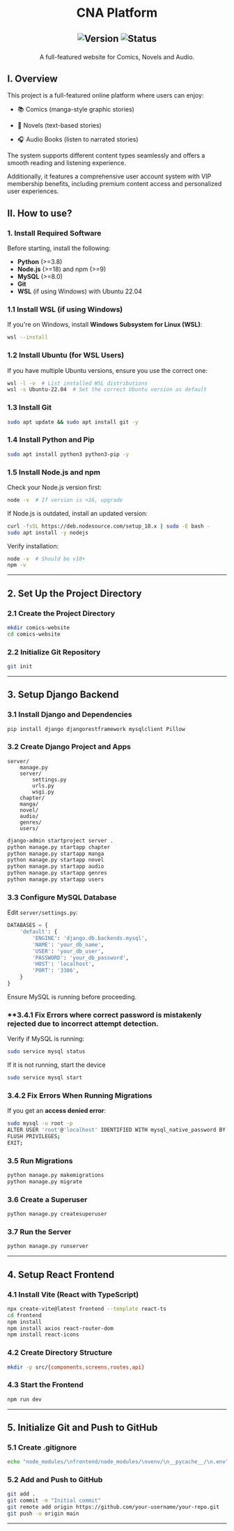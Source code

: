 <h1 align="center">CNA Platform</h1>
<h2 align="center">
  
![Version](https://img.shields.io/badge/version-1.0.0-blue) 
![Status](https://img.shields.io/badge/status-in%20development-yellow)
</h2>
<p align="center">
  A full-featured website for Comics, Novels and Audio.
</p>

## I. Overview
This project is a full-featured online platform where users can enjoy:

- 📚 Comics (manga-style graphic stories)
  
- 📖 Novels (text-based stories)

- 🎧 Audio Books (listen to narrated stories)

The system supports different content types seamlessly and offers a smooth reading and listening experience.

Additionally, it features a comprehensive user account system with VIP membership benefits, including premium content access and personalized user experiences.
## II. How to use?
### 1. Install Required Software

Before starting, install the following:

- **Python** (>=3.8)
- **Node.js** (>=18) and npm (>=9)
- **MySQL** (>=8.0)
- **Git**
- **WSL** (if using Windows) with Ubuntu 22.04

### **1.1 Install WSL (if using Windows)**
If you're on Windows, install **Windows Subsystem for Linux (WSL)**:
```sh
wsl --install
```

### **1.2 Install Ubuntu (for WSL Users)**
If you have multiple Ubuntu versions, ensure you use the correct one:
```sh
wsl -l -v  # List installed WSL distributions
wsl -s Ubuntu-22.04  # Set the correct Ubuntu version as default
```

### **1.3 Install Git**
```sh
sudo apt update && sudo apt install git -y
```

### **1.4 Install Python and Pip**
```sh
sudo apt install python3 python3-pip -y
```

### **1.5 Install Node.js and npm**
Check your Node.js version first:
```sh
node -v  # If version is <16, upgrade
```
If Node.js is outdated, install an updated version:
```sh
curl -fsSL https://deb.nodesource.com/setup_18.x | sudo -E bash -
sudo apt install -y nodejs
```
Verify installation:
```sh
node -v  # Should be v18+
npm -v
```

---

## 2. Set Up the Project Directory

### **2.1 Create the Project Directory**
```sh
mkdir comics-website
cd comics-website
```

### **2.2 Initialize Git Repository**
```sh
git init
```

---

## 3. Setup Django Backend

### **3.1 Install Django and Dependencies**
```sh
pip install django djangorestframework mysqlclient Pillow
```

### **3.2 Create Django Project and Apps**
```
server/
    manage.py
    server/
        settings.py
        urls.py
        wsgi.py
    chapter/
    manga/
    novel/
    audio/
    genres/
    users/
```

```sh
django-admin startproject server .
python manage.py startapp chapter
python manage.py startapp manga
python manage.py startapp novel
python manage.py startapp audio
python manage.py startapp genres
python manage.py startapp users
```

### **3.3 Configure MySQL Database**
Edit `server/settings.py`:
```python
DATABASES = {
    'default': {
        'ENGINE': 'django.db.backends.mysql',
        'NAME': 'your_db_name',
        'USER': 'your_db_user',
        'PASSWORD': 'your_db_password',
        'HOST': 'localhost',
        'PORT': '3306',
    }
}
```
Ensure MySQL is running before proceeding.


### **3.4.1 Fix Errors where correct password is mistakenly rejected due to incorrect attempt detection.
Verify if MySQL is running:
```sh
sudo service mysql status
```
If it is not running, start the device
```sh
sudo service mysql start
```

### **3.4.2 Fix Errors When Running Migrations**
If you get an **access denied error**:
```sh
sudo mysql -u root -p
ALTER USER 'root'@'localhost' IDENTIFIED WITH mysql_native_password BY 'your_db_password';
FLUSH PRIVILEGES;
EXIT;
```

### **3.5 Run Migrations**
```sh
python manage.py makemigrations
python manage.py migrate
```

### **3.6 Create a Superuser**
```sh
python manage.py createsuperuser
```

### **3.7 Run the Server**
```sh
python manage.py runserver
```

---

## 4. Setup React Frontend

### **4.1 Install Vite (React with TypeScript)**
```sh
npx create-vite@latest frontend --template react-ts
cd frontend
npm install
npm install axios react-router-dom
npm install react-icons
```

### **4.2 Create Directory Structure**
```sh
mkdir -p src/{components,screens,routes,api}
```

### **4.3 Start the Frontend**
```sh
npm run dev
```

---

## 5. Initialize Git and Push to GitHub

### **5.1 Create .gitignore**
```sh
echo "node_modules/\nfrontend/node_modules/\nvenv/\n__pycache__/\n.env" > .gitignore
```

### **5.2 Add and Push to GitHub**
```sh
git add .
git commit -m "Initial commit"
git remote add origin https://github.com/your-username/your-repo.git
git push -u origin main
```

---

